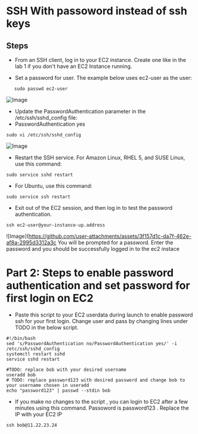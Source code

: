 # SSH With passoword instead of ssh keys
## Steps
* From an SSH client, log in to your EC2 instance. Create one like in the lab 1 if you don't have an EC2 Instance running.

* Set a password for user. The example below uses ec2-user as the user:
```
   sudo passwd ec2-user
```

![Image](https://github.com/user-attachments/assets/56bf7e0d-d1ff-4099-b849-5e6e6d544967)
* Update the PasswordAuthentication parameter in the /etc/ssh/sshd_config file:
* PasswordAuthentication yes
```
sudo vi /etc/ssh/sshd_config
```

![Image](https://github.com/user-attachments/assets/2a67b803-43ac-4b13-b9bf-459b049218b4)
* Restart the SSH service. For Amazon Linux, RHEL 5, and SUSE Linux, use this command:
 ```
sudo service sshd restart
```
* For Ubuntu, use this command:
```
sudo service ssh restart
```
* Exit out of the EC2 session, and then log in to test the password authentication.
```
ssh ec2-user@your-instance-up.address
```

![Image](https://github.com/user-attachments/assets/3f157d1c-da7f-462e-af8a-2995d3312a3c
You will be prompted for a password. Enter the password and you should be successfully logged in to the ec2 instace


# Part 2: Steps to enable password authentication and set password for first login on EC2
* Paste this script to your EC2 userdata during launch to enable password ssh for your first login. Change user and pass by changing lines under TODO in the below script.

```
#!/bin/bash
sed 's/PasswordAuthentication no/PasswordAuthentication yes/' -i /etc/ssh/sshd_config
systemctl restart sshd
service sshd restart

#TODO: replace bob with your desired username
useradd bob
# TODO: replace password123 with desired password and change bob to your username chosen in useradd 
echo "password123" | passwd --stdin bob
```

* If you make no changes to the script , you can login to EC2 after a few minutes using this command. Passoword is password123 . Replace the IP with your EC2 IP

```
ssh bob@11.22.23.24
```
